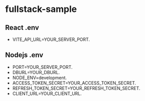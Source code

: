 # fullstack-sample

## React .env

* VITE_API_URL=YOUR_SERVER_PORT.

## Nodejs .env

* PORT=YOUR_SERVER_PORT.
* DBURL=YOUR_DBURL.
* NODE_ENV=development.
* ACCESS_TOKEN_SECRET=YOUR_ACCESS_TOKEN_SECRET.
* REFRESH_TOKEN_SECRET=YOUR_REFRESH_TOKEN_SECRET.
* CLIENT_URL=YOUR_CLIENT_URL.
